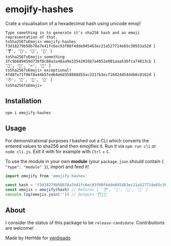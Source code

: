 # emojify-hashes

Crate a visualisation of a hexadecimal hash using unicode emoji!

```plain
Type something in to generate it's sha256 hash and an emoji representation of that.
toSha256ToEmoji> emojify-hashes
f3d18279b58b78a7e41fc6ec93f00f4dde045463ec21a527714e65c30553a52d [ '🍸', '🥧', '🐏', '🐗' ]
toSha256ToEmoji> something
3fc9b689459d738f8c88a3a48aa9e33542016b7a4052e001aaa536fca74813cb [ '🦷', '🥍', '⌨', '🧺' ]
toSha256ToEmoji> exceptional!
4fd8fe71f06f8a44b5fed64e6d358888d55ac3217b3ecf16424d54ddb0c0162d [ '🕐', '🍙', '🤥', '🔨' ]
toSha256ToEmoji> 
```

## Installation

```shell
npm i emojify-hashes
```

## Usage

For demonstrational purposes I bashed out a CLI which converts the entered values to sha256 and then emojifies it. Run it via `npm run cli` or `node cli.js`. Exit it with for example with `Ctrl` + `C`.

To use the module in your own **module** (your `package.json` should contain `{ "type": "module" }`), import and feed it!

```js
import emojify from 'emojify-hashes'

const hash = 'f3d18279b58b78a7e41fc6ec93f00f4dde045463ec21a527714e65c30553a52d' // sha256 of 'emojify-hashes'
const emojis = emojify(hash) // Returns [ '🍸', '🥧', '🐏', '🐗' ]
console.log(emojis.join('')) // Outputs 🍸🥧🐏🐗
```

## About

I consider the status of this package to be `release-candidate`. Contributions are welcome!

Made by HerHde for [verdigado](https://verdigado.com/)

